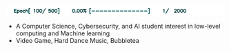 
<img src="https://github.com/Deepdive543443/Deepdive543443/blob/main/bar.gif"></img>

- A Computer Science, Cybersecurity, and AI student interest in low-level computing and Machine learning
- Video Game, Hard Dance Music, Bubbletea
